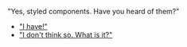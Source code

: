 "Yes, styled components. Have you heard of them?"

- ["I have!"](styled-yes.md)
- ["I don't think so. What is it?"](styled-no.md)
